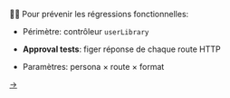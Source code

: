 <div style="height:200px">&nbsp;</div>

💂‍♂️ Pour prévenir les régressions fonctionnelles:

- Périmètre: contrôleur `userLibrary`

- **Approval tests**: figer réponse de chaque route HTTP

- Paramètres: persona × route × format

[→](09-avant.md)
